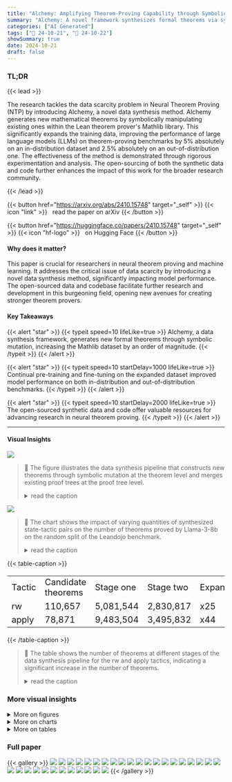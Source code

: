 ```yaml
---
title: "Alchemy: Amplifying Theorem-Proving Capability through Symbolic Mutation"
summary: "Alchemy: A novel framework synthesizes formal theorems via symbolic mutation, boosting neural theorem-proving performance by significantly expanding the training dataset."
categories: ["AI Generated"]
tags: ["🔖 24-10-21", "🤗 24-10-22"]
showSummary: true
date: 2024-10-21
draft: false
---
```


### TL;DR


{{< lead >}}

The research tackles the data scarcity problem in Neural Theorem Proving (NTP) by introducing Alchemy, a novel data synthesis method. Alchemy generates new mathematical theorems by symbolically manipulating existing ones within the Lean theorem prover's Mathlib library. This significantly expands the training data, improving the performance of large language models (LLMs) on theorem-proving benchmarks by 5% absolutely on an in-distribution dataset and 2.5% absolutely on an out-of-distribution one. The effectiveness of the method is demonstrated through rigorous experimentation and analysis. The open-sourcing of both the synthetic data and code further enhances the impact of this work for the broader research community.

{{< /lead >}}


{{< button href="https://arxiv.org/abs/2410.15748" target="_self" >}}
{{< icon "link" >}} &nbsp; read the paper on arXiv
{{< /button >}}

{{< button href="https://huggingface.co/papers/2410.15748" target="_self" >}}
{{< icon "hf-logo" >}} &nbsp; on Hugging Face
{{< /button >}}

#### Why does it matter?
This paper is crucial for researchers in neural theorem proving and machine learning.  It addresses the critical issue of data scarcity by introducing a novel data synthesis method, significantly impacting model performance.  The open-sourced data and codebase facilitate further research and development in this burgeoning field, opening new avenues for creating stronger theorem provers.
#### Key Takeaways

{{< alert "star" >}}
{{< typeit speed=10 lifeLike=true >}} Alchemy, a data synthesis framework, generates new formal theorems through symbolic mutation, increasing the Mathlib dataset by an order of magnitude. {{< /typeit >}}
{{< /alert >}}

{{< alert "star" >}}
{{< typeit speed=10 startDelay=1000 lifeLike=true >}} Continual pre-training and fine-tuning on the expanded dataset improved model performance on both in-distribution and out-of-distribution benchmarks. {{< /typeit >}}
{{< /alert >}}

{{< alert "star" >}}
{{< typeit speed=10 startDelay=2000 lifeLike=true >}} The open-sourced synthetic data and code offer valuable resources for advancing research in neural theorem proving. {{< /typeit >}}
{{< /alert >}}

------
#### Visual Insights



![](figures/figures_3_0.png)

> 🔼 The figure illustrates the data synthesis pipeline that constructs new theorems through symbolic mutation at the theorem level and merges existing proof trees at the proof tree level.
> <details>
> <summary>read the caption</summary>
> Figure 1: The overview of our synthesis pipeline. At the theorem level, we find invocable theorems that can be used to rewrite or apply to the assumptions or assertion of the candidate statement, such as the iff and implication rules about the Coprime. Then, we construct the new statements by replacing the specific component with its equivalent form or antecedent. At the proof tree level, our method merges two existing proof trees.
> </details>





![](charts/charts_10_0.png)

> 🔼 The chart shows the impact of varying quantities of synthesized state-tactic pairs on the number of theorems proved by Llama-3-8b on the random split of the Leandojo benchmark.
> <details>
> <summary>read the caption</summary>
> Figure 4: Influence of the quantity of synthesized data points.
> </details>





{{< table-caption >}}
<table id='1' style='font-size:20px'><tr><td>Tactic</td><td>Candidate theorems</td><td>Stage one</td><td>Stage two</td><td>Expansion</td><td>Conversion Ratio</td></tr><tr><td>rw</td><td>110,657</td><td>5,081,544</td><td>2,830,817</td><td>x25</td><td>56%</td></tr><tr><td>apply</td><td>78,871</td><td>9,483,504</td><td>3,495,832</td><td>x44</td><td>37%</td></tr></table>{{< /table-caption >}}

> 🔼 The table shows the number of theorems at different stages of the data synthesis pipeline for the rw and apply tactics, indicating a significant increase in the number of theorems.
> <details>
> <summary>read the caption</summary>
> Table 2: Number of theorems. Stage one: the number of invocable instructions for all candidate theorems. Stage two: the number of theorems that pass the verification of the Lean theorem prover.
> </details>



### More visual insights

<details>
<summary>More on figures
</summary>


![](figures/figures_8_0.png)

> 🔼 The figure illustrates the data synthesis pipeline, showing how new theorems are constructed from existing theorems through symbolic mutation at both the theorem and proof tree levels.
> <details>
> <summary>read the caption</summary>
> Figure 1: The overview of our synthesis pipeline. At the theorem level, we find invocable theorems that can be used to rewrite or apply to the assumptions or assertion of the candidate statement, such as the iff and implication rules about the Coprime. Then, we construct the new statements by replacing the specific component with its equivalent form or antecedent. At the proof tree level, our method merges two existing proof trees.
> </details>



![](figures/figures_19_0.png)

> 🔼 The figure illustrates the data synthesis pipeline, showing how new theorems are constructed from existing ones through symbolic manipulation at both the theorem and proof tree levels.
> <details>
> <summary>read the caption</summary>
> Figure 1: The overview of our synthesis pipeline. At the theorem level, we find invocable theorems that can be used to rewrite or apply to the assumptions or assertion of the candidate statement, such as the iff and implication rules about the Coprime. Then, we construct the new statements by replacing the specific component with its equivalent form or antecedent. At the proof tree level, our method merges two existing proof trees.
> </details>



![](figures/figures_23_0.png)

> 🔼 The figure shows the distribution of the number of variants synthesized for each tactic (rw and apply).
> <details>
> <summary>read the caption</summary>
> Figure 6: The distribution of the number of variants (only 99% of the data are visualized).
> </details>



![](figures/figures_24_0.png)

> 🔼 The figure illustrates the data synthesis pipeline that constructs formal theorems through symbolic mutation by merging two existing proof trees.
> <details>
> <summary>read the caption</summary>
> Figure 1: The overview of our synthesis pipeline. At the theorem level, we find invocable theorems that can be used to rewrite or apply to the assumptions or assertion of the candidate statement, such as the iff and implication rules about the Coprime. Then, we construct the new statements by replacing the specific component with its equivalent form or antecedent. At the proof tree level, our method merges two existing proof trees.
> </details>



![](figures/figures_27_0.png)

> 🔼 This figure illustrates the Alchemy data synthesis pipeline, showing how it constructs new theorems by symbolically mutating existing ones at both the theorem and proof tree levels.
> <details>
> <summary>read the caption</summary>
> Figure 1: The overview of our synthesis pipeline. At the theorem level, we find invocable theorems that can be used to rewrite or apply to the assumptions or assertion of the candidate statement, such as the iff and implication rules about the Coprime. Then, we construct the new statements by replacing the specific component with its equivalent form or antecedent. At the proof tree level, our method merges two existing proof trees.
> </details>



![](figures/figures_29_0.png)

> 🔼 The figure illustrates the Alchemy data synthesis pipeline, showing how symbolic manipulation of existing theorems and proofs generates new theorems.
> <details>
> <summary>read the caption</summary>
> Figure 1: The overview of our synthesis pipeline. At the theorem level, we find invocable theorems that can be used to rewrite or apply to the assumptions or assertion of the candidate statement, such as the iff and implication rules about the Coprime. Then, we construct the new statements by replacing the specific component with its equivalent form or antecedent. At the proof tree level, our method merges two existing proof trees.
> </details>



![](figures/figures_31_0.png)

> 🔼 The figure illustrates the data synthesis pipeline, showing how new theorems are constructed from existing ones through symbolic manipulation at the theorem level and proof tree merging.
> <details>
> <summary>read the caption</summary>
> Figure 1: The overview of our synthesis pipeline. At the theorem level, we find invocable theorems that can be used to rewrite or apply to the assumptions or assertion of the candidate statement, such as the iff and implication rules about the Coprime. Then, we construct the new statements by replacing the specific component with its equivalent form or antecedent. At the proof tree level, our method merges two existing proof trees.
> </details>



</details>



<details>
<summary>More on charts
</summary>


![](charts/charts_10_1.png "🔼 Figure 4: Influence of the quantity of synthesized data points.")

> 🔼 The chart shows the relationship between the number of synthesized state-tactic pairs and the number of proved theorems on the novel_premises split of Leandojo benchmark.
> <details>
> <summary>read the caption</summary>
> Figure 4: Influence of the quantity of synthesized data points.
> </details>


![](charts/charts_31_0.png "🔼 Figure 13: The performance of models fine-tuned on different SFT datasets on novel_premises split. a) Mathlib-train; b) Mathlib-train + rw; c) Mathlib-train + apply; d) Mathlib-train + rw + apply.")

> 🔼 The chart displays the performance of models fine-tuned on different synthetic data sets on the novel premises split of the Leandojo benchmark.
> <details>
> <summary>read the caption</summary>
> Figure 13: The performance of models fine-tuned on different SFT datasets on novel_premises split. a) Mathlib-train; b) Mathlib-train + rw; c) Mathlib-train + apply; d) Mathlib-train + rw + apply.
> </details>


![](charts/charts_31_1.png "🔼 Figure 14: a) The distribution of theorems proved by different LLMs; b) The distribution of tactics used in the proved theorems.")

> 🔼 The chart displays the distribution of theorems solved by different LLMs and the distribution of tactics used in those solutions.
> <details>
> <summary>read the caption</summary>
> Figure 14: a) The distribution of theorems proved by different LLMs; b) The distribution of tactics used in the proved theorems.
> </details>


![](charts/charts_32_0.png "🔼 Figure 15: The distribution of used tactics for Llama-3-8b fine-tuned on different SFT datasets to prove miniF2F. a) Mathlib-train; b) Mathlib-train + rw; c) Mathlib-train + apply; d) Mathlib-train + rw + apply.")

> 🔼 The chart displays the distribution of tactics used by Llama-3-8b, fine-tuned with different combinations of training data (Mathlib-train, rw, apply) to solve miniF2F problems.
> <details>
> <summary>read the caption</summary>
> Figure 15: The distribution of used tactics for Llama-3-8b fine-tuned on different SFT datasets to prove miniF2F. a) Mathlib-train; b) Mathlib-train + rw; c) Mathlib-train + apply; d) Mathlib-train + rw + apply.
> </details>


![](charts/charts_32_1.png "🔼 Figure 14: a) The distribution of theorems proved by different LLMs; b) The distribution of tactics used in the proved theorems.")

> 🔼 The chart displays the distribution of theorems proved by different LLMs and the distribution of tactics used in those proved theorems.
> <details>
> <summary>read the caption</summary>
> Figure 14: a) The distribution of theorems proved by different LLMs; b) The distribution of tactics used in the proved theorems.
> </details>


![](charts/charts_32_2.png "🔼 Figure 14: a) The distribution of theorems proved by different LLMs; b) The distribution of tactics used in the proved theorems.")

> 🔼 The chart displays the distribution of theorems proven by different LLMs and the distribution of tactics used in those theorems.
> <details>
> <summary>read the caption</summary>
> Figure 14: a) The distribution of theorems proved by different LLMs; b) The distribution of tactics used in the proved theorems.
> </details>


![](charts/charts_32_3.png "🔼 Figure 14: a) The distribution of theorems proved by different LLMs; b) The distribution of tactics used in the proved theorems.")

> 🔼 Figure 14 shows the distribution of theorems solved by different LLMs and the distribution of tactics used in those solved theorems.
> <details>
> <summary>read the caption</summary>
> Figure 14: a) The distribution of theorems proved by different LLMs; b) The distribution of tactics used in the proved theorems.
> </details>


</details>



<details>
<summary>More on tables
</summary>


{{< table-caption >}}
<table id='1' style='font-size:14px'><tr><td>Methods</td><td>random</td><td>novel _premises</td><td>Search Budget</td></tr><tr><td>tidy</td><td>23.8</td><td>5.3</td><td>-</td></tr><tr><td>GPT-4</td><td>29.0</td><td>7.4</td><td>1 X 35</td></tr><tr><td>Reprover Yang et al. 2023</td><td>47.6</td><td>23.2</td><td>1 X 64</td></tr><tr><td>w/ retrieval</td><td>51.2</td><td>26.3</td><td>1 X 64</td></tr><tr><td>llmstep (Pythia 2.8b) Welleck & Saha 2023</td><td>47.6</td><td>-</td><td>1 X 32</td></tr><tr><td></td><td>50.1</td><td>-</td><td>2 X 32</td></tr><tr><td>Llama3-8b</td><td>58.22</td><td>38.52</td><td>1 X 32</td></tr><tr><td>Mathlib-train + rw</td><td>59.62 (+1.40)</td><td>42.13 (+3.62)</td><td>1 x 32</td></tr><tr><td>Mathlib-train + apply</td><td>58.84 (+0.62)</td><td>41.29 (+2.77)</td><td>1 x 32</td></tr><tr><td>Mathlib-train + rw + apply</td><td>59.82 (+1.60)</td><td>43.22 (+4.70)</td><td>1 x 32</td></tr><tr><td>deepseek-coder-7b-base-v1.5</td><td>57.7</td><td>39.24</td><td>1 x 32</td></tr><tr><td>Mathlib-train + rw</td><td>59.25 (+1.55)</td><td>42.98 (+3.74)</td><td>1 X 32</td></tr><tr><td>Mathlib-train + apply</td><td>58.68 (+0.98)</td><td>40.51 (+1.27)</td><td>1 X 32</td></tr><tr><td>Mathlib-train + rw + apply</td><td>60.39 (+2.69)</td><td>43.46 (+4.22)</td><td>1 X 32</td></tr></table>{{< /table-caption >}}
> 🔼 {{ table.description }}
> <details>
> <summary>read the caption</summary>
> {{ table.caption }}
> </details>


> Table 3 presents the results of the theorem proving experiments on the Mathlib benchmark, comparing the performance of models trained with different data combinations and search strategies.


{{< table-caption >}}
<table id='1' style='font-size:16px'><tr><td>Methods</td><td>random</td><td>novel_premises</td><td>random</td><td>novel_premises</td></tr><tr><td></td><td colspan="2">Llama3-8b</td><td colspan="2">deepseek-coder-base-7b-v1.5</td></tr><tr><td></td><td colspan="4">sft: mathlib-train</td></tr><tr><td>w/o cpt</td><td>58.22</td><td>38.52</td><td>57.70</td><td>39.24</td></tr><tr><td>rw</td><td>59.56 (+1.35)</td><td>42.56 (+4.04)</td><td>58.74 (+1.04)</td><td>40.69 (+1.45)</td></tr><tr><td>apply</td><td>58.42 (+0.21)</td><td>41.29 (+2.77)</td><td>58.58 (+0.88)</td><td>40.02 (+0.78)</td></tr><tr><td>rw + apply</td><td>59.72 (+1.50)</td><td>42.19 (+3.68)</td><td>59.67 (+1.97)</td><td>41.65 (+2.41)</td></tr><tr><td></td><td colspan="4">sft: mathlib-train + rw</td></tr><tr><td>w/o cpt</td><td>57.85</td><td>41.59</td><td>58.63</td><td>41.05</td></tr><tr><td>rw</td><td>59.62 (+1.76)</td><td>42.13 (+0.54)</td><td>59.25 (+0.62)</td><td>42.98 (+1.93)</td></tr><tr><td></td><td colspan="4">sft: mathlib-train + apply</td></tr><tr><td>w/o cpt</td><td>56.71</td><td>40.02</td><td>57.96</td><td>41.17</td></tr><tr><td>apply</td><td>58.84 (+2.13)</td><td>41.29 (+1.27)</td><td>58.68 (+0.73)</td><td>40.51 (-0.66)</td></tr><tr><td></td><td colspan="4">sft: mathlib-train + rw + apply</td></tr><tr><td>w/o cpt</td><td>58.53</td><td>41.95</td><td>58.37</td><td>42.92</td></tr><tr><td>rw + apply</td><td>59.82 (+1.30)</td><td>43.22 (+1.27)</td><td>60.39 (+2.02)</td><td>43.46 (+0.54)</td></tr></table>{{< /table-caption >}}
> 🔼 {{ table.description }}
> <details>
> <summary>read the caption</summary>
> {{ table.caption }}
> </details>


> This table shows the effectiveness of continual pre-training on the performance of LLMs across diverse supervised fine-tuning settings, demonstrating a positive influence of continual pre-training on the theorem-proving ability of LLMs.


{{< table-caption >}}
<table id='10' style='font-size:16px'><tr><td>Methods</td><td>miniF2F-test</td><td>Correct/Total</td><td>rw</td><td>apply</td><td>norm_num</td><td>linarith</td></tr><tr><td>Mathlib-train</td><td>34.01</td><td>83/244</td><td>16.10</td><td>0.00</td><td>27.12</td><td>16.95</td></tr><tr><td>Mathlib-train + rw</td><td>35.24</td><td>86/244</td><td>18.75</td><td>0.78</td><td>14.84</td><td>21.88</td></tr><tr><td>Mathlib-train + apply</td><td>36.07</td><td>88/244</td><td>8.87</td><td>2.42</td><td>20.16</td><td>15.63</td></tr><tr><td>Mathlib-train + rw + apply</td><td>36.48 (+2.47)</td><td>89/244</td><td>12.31</td><td>0.77</td><td>26.92</td><td>16.92</td></tr></table>{{< /table-caption >}}
> 🔼 {{ table.description }}
> <details>
> <summary>read the caption</summary>
> {{ table.caption }}
> </details>


> Table 5 presents the results of the miniF2F benchmark, showing the performance of different model variations and the proportion of specific tactics used in successful proofs.


{{< table-caption >}}
<table id='0' style='font-size:14px'><tr><td>24</td><td>"next_state" : next_state. error if isinstance (next_state, LeanError) else next_state.pp,</td></tr><tr><td>25</td><td>" rule" : inst</td></tr><tr><td>26</td><td>}</td></tr><tr><td>27</td><td>if isinstance (next_state, LeanError) :</td></tr><tr><td>28</td><td>if mode == " implication " \</td></tr><tr><td>29</td><td>and "unsolved goals" in next_state · error :</td></tr><tr><td>30</td><td>res · append (state_info)</td></tr><tr><td>31</td><td>elif isinstance (next_state, TacticState) :</td></tr><tr><td>32</td><td>res · append (state_info)</td></tr><tr><td>33</td><td>return res</td></tr></table>{{< /table-caption >}}
> 🔼 {{ table.description }}
> <details>
> <summary>read the caption</summary>
> {{ table.caption }}
> </details>


> Table 2 presents the number of theorems at different stages of the data synthesis pipeline, showing the expansion achieved by the method and the conversion ratio from potential to verified theorems.


{{< table-caption >}}
<table id='0' style='font-size:14px'><tr><td>Finset.multiplicativeEnergy_mono right</td></tr><tr><td>theorem multiplicativeEnergy mono right (ht : t1 드 t2) : multiplicativeEnergy s t1 ≤ multiplicativeEnergy s t2 := multiplicativeEnergy_ mono Subset.rfl ht</td></tr><tr><td>example (ht : t1 n t2 = t1) : multiplicativeEnergy s t1 ≤ multiplicativeEnergy s t2:= have ht : t1 드 t2 := by rw [Finset.inter_ eq_left] at ht;exact ht multiplicativeEnergy_ mono Subset.rfl ht</td></tr><tr><td>example (ht : t1.val n t2.val) : multiplicativeEnergy s t1 ≤ multiplicativeEnergy s t2:= have ht : t1 드 t2 := by rw [←Finset.subset def] at ht;exact ht multiplicativeEnergy_ mono Subset.rfl ht</td></tr><tr><td>example (ht : t1 드 t2) : max (multiplicativeEnergy s t2) (multiplicativeEnergy s t1) = multiplicativeEnergy s t := have : multiplicativeEnergy s t1 ≤ multiplicativeEnergy s t2 := multiplicativeEnergy mono Subset.rfl ht by rw [←max_eq_ left_ iff] at this;exact this</td></tr><tr><td>Multiset.card _le_ card</td></tr><tr><td>theorem card le card {s t : Multiset a} (h : s⌀t) : card s ≤ card t := leInductionOn h Sublist.length_le</td></tr><tr><td>example {s t : Multiset a} (h : s⌀t) : A {c : N}, card t<c → card s < c:= have : card s ≤ card t := leInductionOn h Sublist.length le by rw [←forall lt iff_ le'] at this;exact this</td></tr><tr><td>example {s t : Multiset a} (h : s≤t) : card s コ card t = card s:= have : card s ≤ card t := leInductionOn h Sublist.length_ le by rw [←inf_eq_ left] at this;exact this</td></tr><tr><td>example {s t : Multiset a} (h : s≤t) : card s = card t V card s < card t:= have : card s ≤ card t := leInductionOn h Sublist.length_le by rw [le iff eq_or lt] at this;exact this</td></tr><tr><td>Nat.one_ lt_pow'</td></tr><tr><td>theorem one lt_pow' (n m : N) : 1 < (m + 2)^(n+ 1) := one 1t _pow (n + 1) (m + 2) n.succ_ne zero (Nat.lt_ of_sub_eq_succ rfl)</td></tr><tr><td>example (n m : N) : (m +2) へ (n+1)#0A(m+2)^(n+1)#1= have : 1 < (m + 2) ^ (n + 1) := one lt_pow (n + 1) (m + 2) n.succ_ne zero (Nat.lt_of_sub eq_succ rfl) by rw [Natione_It iff_ne_zero_and ne_one] at this;exact this example (n m : N) : (m +2) ^(ⓝ+1)<(m+2)^(ⓝ+1) * (m+2)^(ⓝ+1)= have : 1 < (m + 2) 스 (n+ 1) := one lt_pow (n + 1) (m + 2) n.succ ne zero (Nat.lt_of_sub_eq_succ rfl) by rw [←Nat.lt_mul_self_ iff] at this;exact this</td></tr></table>{{< /table-caption >}}
> 🔼 {{ table.description }}
> <details>
> <summary>read the caption</summary>
> {{ table.caption }}
> </details>


> The table presents the number of theorems at different stages of the data synthesis process, showing a significant increase in the number of theorems after verification.


{{< table-caption >}}
<table id='0' style='font-size:16px'><tr><td>StrictMonoOn.mapsTo_Ioc</td></tr><tr><td>lemma StrictMonoOn.mapsTo_Ioc (h : StrictMonoOn f (Icc a b)) : MapsTo f (Ioc a b) (Ioc (fa) (fb)) := fun c hc → 〈h (left_ mem Icc.2 < hc.1.le.trans hc.2) (Ioc_subset Icc⌀ self hc) hc.1, h.monotoneOn (Ioc_subset_ Icc_self hc) (right_ mem Icc.2 V hc.1.le.trans hc.2) hc.2)</td></tr><tr><td>example (h : StrictMonoOn f (Icc a b) ↔ True) : MapsTo f (Ioc a b) (Ioc (fa) (fb)):= have h : StrictMonoOn f (Icc a b) := by apply of_iff_ true; assumption fun c hc → 〈h (left_ mem Icc.2 <| hc.1.le.trans hc.2) (Ioc_subset_ Icc_ self hc) hc.1, h.monotoneOn (Ioc_subset_Icc_self hc) (right_mem_Icc.2 ◁ hc.1.le.trans hc.2) hc.2)</td></tr><tr><td>example (H : � (b_1 : Prop), (StrictMonoOn f (Icc a b) → b_1)→ StrictMonoOn f (Icc a b)) : MapsTo f (Ioc ab) (Ioc (fa) (fb)):= have h : StrictMonoOn f (Icc a b) := by apply peirce'; assumption ... example (h : Icc a b E {x  StrictMonoOn fx}) : MapsTo f (Ioc a b) (Ioc (fa) (fb)):= have h : StrictMonoOn f (Icc a b) := by apply Membership.mem.out; assumption ...</td></tr><tr><td>PNat.XgcdType.reduce_ a</td></tr><tr><td>theorem reduce_a {u : XgcdType} (h : u.r = 0) : u.reduce = u.finish := by rw [reduce] exact if _pos h example {u : XgcdType} (h : 0|ru) : u.reduce = u.finish:= by have h : u.r = 0 := by apply Nat.eq_ zero_of_ zero_dvd; assumption rw [reduce] exact if_pos h</td></tr><tr><td>example {u : XgcdType} (H : u.bp + 1 I u.ap + 1) : u.reduce = u.finish:= by have h : u.r = 0 := by apply Nat.mod_eq_zero_of_dvd; assumption ... example {u : XgcdType} (n : N) (H : Nat.gcd (ru) n = 0) : u.reduce = u.finish:= by have h : u.r = 0 := by apply Nat.eq_ zero_ of_gcd_eq_zero_left<;> assumption</td></tr><tr><td>Ordnode.not le_ delta</td></tr><tr><td>theorem not le delta {s} (H : 1 ≤s) : �S ≤ delta * 0 := not le of gt H</td></tr><tr><td>example {s} (h : 0<s) (a : 1 ls) : js ≤ delta * 0:= have H : 1 ≤s := by apply Nat.le_of_dvd<;> assumption not_le_of_gt H example {s} (n : N) (H1 : s In) (H2 : 0<n) : ーs ≤ delta * 0:= have H : 1 ⌀s = by apply Nat.pos_of_dvd_of_pos<;> assumption ... example {s} (1 : List N) (p : List.Pairwise LE.le (1 :: 1)) (a : sE1) : �S ≤ delta * 0:= have H : 1 ⌀s = by apply List.rel of pairwise_cons<;> assumption</td></tr></table>{{< /table-caption >}}
> 🔼 {{ table.description }}
> <details>
> <summary>read the caption</summary>
> {{ table.caption }}
> </details>


> Table 2 presents the number of theorems at different stages of the data synthesis pipeline, showing a significant increase in the number of theorems after verification.


{{< table-caption >}}
<table id='1' style='font-size:14px'><tr><td>Methods</td><td>random</td><td>novel_premises</td><td>Search Budget</td></tr><tr><td>Llama3-8b</td><td></td><td></td><td></td></tr><tr><td>Mathlib-train</td><td>58.22</td><td>38.52</td><td>1 x 32</td></tr><tr><td>rw tactic</td><td></td><td></td><td></td></tr><tr><td>Mathlib-train + rw</td><td>57.85 (-0.37)</td><td>41.59 (+3.07)</td><td>1 x 32</td></tr><tr><td>Mathlib-train + have</td><td>58.27 (+0.05)</td><td>41.29 (+2.77)</td><td>1 x 32</td></tr><tr><td>Mathlib-train + rw + have</td><td>57.96 (-0.26)</td><td>41.53 (+3.01)</td><td>1 x 32</td></tr><tr><td>apply tactic</td><td></td><td></td><td></td></tr><tr><td>Mathlib-train + apply</td><td>56.71 (-1.51)</td><td>40.02 (+1.51)</td><td>1 x 32</td></tr><tr><td>Mathlib-train + have</td><td>57.44 (-0.78)</td><td>39.24 (+0.72)</td><td>1 x 32</td></tr><tr><td>Mathlib-train + apply + have</td><td>57.23 (-0.99)</td><td>38.34 (-0.18)</td><td>1 x 32</td></tr><tr><td>both tactic</td><td></td><td></td><td></td></tr><tr><td>mathlib-train + rw + apply</td><td>58.53 (+0.31)</td><td>41.95 (+3.44)</td><td>1 x 32</td></tr><tr><td>deepseek-coder-7b-base-v1.5</td><td></td><td></td><td></td></tr><tr><td>Mathlib-train</td><td>57.7</td><td>39.24</td><td>1 x 32</td></tr><tr><td>rw tactic</td><td></td><td></td><td></td></tr><tr><td>Mathlib-train + rw</td><td>58.63 (+0.93)</td><td>41.05 (+1.81)</td><td>1 x 32</td></tr><tr><td>Mathlib-train + have</td><td>58.11 (+0.41)</td><td>39.06 (-0.18)</td><td>1 x 32</td></tr><tr><td>Mathlib-train + rw + have</td><td>58.74 (+1.04)</td><td>40.57 (+1.33)</td><td>1 x 32</td></tr><tr><td>apply tactic</td><td></td><td></td><td></td></tr><tr><td>Mathlib-train + apply</td><td>57.96 (+0.26)</td><td>41.17 (+1.93)</td><td>1 x 32</td></tr><tr><td>Mathlib-train + have</td><td>57.02 (-0.68)</td><td>39.66 (+0.42)</td><td>1 x 32</td></tr><tr><td>Mathlib-train + apply + have</td><td>58.16 (+0.46)</td><td>39.78 (+0.54)</td><td>1 x 32</td></tr><tr><td>both tactic</td><td></td><td></td><td></td></tr><tr><td>Mathlib-train + rw + apply</td><td>58.37 (+0.67)</td><td>42.92 (+3.68)</td><td>1 x 32</td></tr></table>{{< /table-caption >}}
> 🔼 {{ table.description }}
> <details>
> <summary>read the caption</summary>
> {{ table.caption }}
> </details>


> Table 6 presents the performance of Llama-3-8b and deepseek-coder-7b-base-v1.5 models fine-tuned with different combinations of additional data (rw, apply, have tactics) on the random and novel premises splits of the Leandojo benchmark.


{{< table-caption >}}
<table id='3' style='font-size:20px'><tr><td>Methods</td><td>miniF2F-test</td></tr><tr><td>Llama-3-8b</td><td>34.01</td></tr><tr><td>deepseek-coder-base-7b-v1.5</td><td>37.70</td></tr><tr><td>deepseek-math-7b-base</td><td>34.42</td></tr><tr><td>llemma-7b</td><td>32.38</td></tr><tr><td>mistral-7b</td><td>32.38</td></tr><tr><td>internlm2-math-7b</td><td>36.06</td></tr><tr><td>Combination</td><td>40.98</td></tr></table>{{< /table-caption >}}
> 🔼 {{ table.description }}
> <details>
> <summary>read the caption</summary>
> {{ table.caption }}
> </details>


> Table 3 presents the performance of different models on the Mathlib benchmark, comparing models fine-tuned solely on Mathlib-train against those also pre-trained and fine-tuned with additional synthetic data generated using the rw and apply tactics.


</details>


### Full paper

{{< gallery >}}
<img src="paper_images/1.png" class="grid-w50 md:grid-w33 xl:grid-w25" />
<img src="paper_images/2.png" class="grid-w50 md:grid-w33 xl:grid-w25" />
<img src="paper_images/3.png" class="grid-w50 md:grid-w33 xl:grid-w25" />
<img src="paper_images/4.png" class="grid-w50 md:grid-w33 xl:grid-w25" />
<img src="paper_images/5.png" class="grid-w50 md:grid-w33 xl:grid-w25" />
<img src="paper_images/6.png" class="grid-w50 md:grid-w33 xl:grid-w25" />
<img src="paper_images/7.png" class="grid-w50 md:grid-w33 xl:grid-w25" />
<img src="paper_images/8.png" class="grid-w50 md:grid-w33 xl:grid-w25" />
<img src="paper_images/9.png" class="grid-w50 md:grid-w33 xl:grid-w25" />
<img src="paper_images/10.png" class="grid-w50 md:grid-w33 xl:grid-w25" />
<img src="paper_images/11.png" class="grid-w50 md:grid-w33 xl:grid-w25" />
<img src="paper_images/12.png" class="grid-w50 md:grid-w33 xl:grid-w25" />
<img src="paper_images/13.png" class="grid-w50 md:grid-w33 xl:grid-w25" />
<img src="paper_images/14.png" class="grid-w50 md:grid-w33 xl:grid-w25" />
<img src="paper_images/15.png" class="grid-w50 md:grid-w33 xl:grid-w25" />
<img src="paper_images/16.png" class="grid-w50 md:grid-w33 xl:grid-w25" />
<img src="paper_images/17.png" class="grid-w50 md:grid-w33 xl:grid-w25" />
<img src="paper_images/18.png" class="grid-w50 md:grid-w33 xl:grid-w25" />
<img src="paper_images/19.png" class="grid-w50 md:grid-w33 xl:grid-w25" />
<img src="paper_images/20.png" class="grid-w50 md:grid-w33 xl:grid-w25" />
<img src="paper_images/21.png" class="grid-w50 md:grid-w33 xl:grid-w25" />
<img src="paper_images/22.png" class="grid-w50 md:grid-w33 xl:grid-w25" />
<img src="paper_images/23.png" class="grid-w50 md:grid-w33 xl:grid-w25" />
<img src="paper_images/24.png" class="grid-w50 md:grid-w33 xl:grid-w25" />
<img src="paper_images/25.png" class="grid-w50 md:grid-w33 xl:grid-w25" />
<img src="paper_images/26.png" class="grid-w50 md:grid-w33 xl:grid-w25" />
<img src="paper_images/27.png" class="grid-w50 md:grid-w33 xl:grid-w25" />
<img src="paper_images/28.png" class="grid-w50 md:grid-w33 xl:grid-w25" />
<img src="paper_images/29.png" class="grid-w50 md:grid-w33 xl:grid-w25" />
<img src="paper_images/30.png" class="grid-w50 md:grid-w33 xl:grid-w25" />
<img src="paper_images/31.png" class="grid-w50 md:grid-w33 xl:grid-w25" />
<img src="paper_images/32.png" class="grid-w50 md:grid-w33 xl:grid-w25" />
{{< /gallery >}}